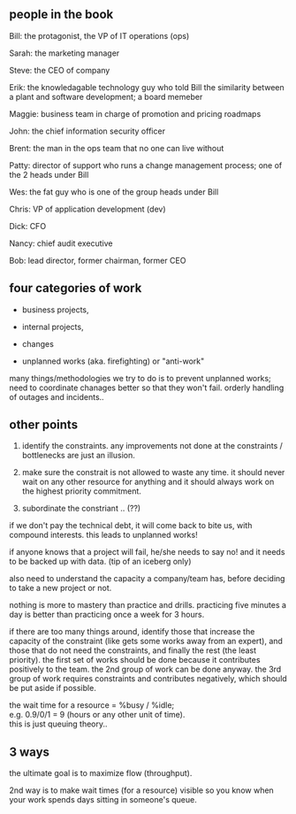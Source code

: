 people in the book
------------------------

Bill: the protagonist, the VP of IT operations (ops)

Sarah: the marketing manager

Steve: the CEO of company

Erik: the knowledagable technology guy who told Bill the similarity between a plant and software development; a board memeber

Maggie: business team in charge of promotion and pricing roadmaps

John: the chief information security officer

Brent: the man in the ops team that no one can live without

Patty: director of support who runs a change management process; one of the 2 heads under Bill

Wes: the fat guy who is one of the group heads under Bill

Chris: VP of application development (dev)

Dick: CFO

Nancy: chief audit executive

Bob: lead director, former chairman, former CEO


four categories of work
----------------------------

- business projects, 

- internal projects, 

- changes

- unplanned works (aka. firefighting) or "anti-work"

many things/methodologies we try to do is to prevent unplanned works;
need to coordinate chanages better so that they won't fail.
orderly handling of outages and incidents..


other points
------------------

1. identify the constraints.
	any improvements not done at the constraints / bottlenecks are just an illusion.

2. make sure the constrait is not allowed to waste any time.
	it should never wait on any other resource for anything and 
	it should always work on the highest priority commitment.

3. subordinate the constriant .. (??)


if we don't pay the technical debt, it will come back to bite us, with compound interests.
this leads to unplanned works!

if anyone knows that a project will fail, he/she needs to say no!
and it needs to be backed up with data. (tip of an iceberg only)

also need to understand the capacity a company/team has, before deciding to take a new project or not.

nothing is more to mastery than practice and drills.
practicing five minutes a day is better than practicing once a week for 3 hours.

if there are too many things around, identify those that increase the capacity of the constraint (like gets some works away from an expert),
and those that do not need the constraints, and finally the rest (the least priority).
the first set of works should be done because it contributes positively to the team.
the 2nd group of work can be done anyway.
the 3rd group of work requires constraints and contributes negatively, which should be put aside if possible.

the wait time for a resource = %busy / %idle;  
e.g. 0.9/0/1 = 9 (hours or any other unit of time).  
this is just queuing theory..


3 ways
-------------------

the ultimate goal is to maximize flow (throughput).

2nd way is to make wait times (for a resource) visible so you know when your work spends days sitting in someone's queue.
